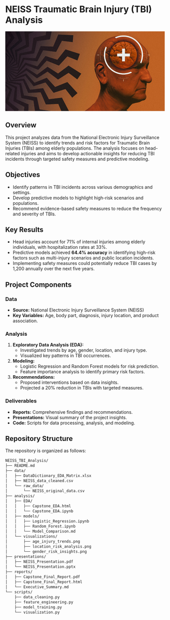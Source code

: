 # NEISS Traumatic Brain Injury (TBI) Analysis
![Alt text](Analysis/Images/TBI.jpg)
## Overview
This project analyzes data from the National Electronic Injury Surveillance System (NEISS) to identify trends and risk factors for Traumatic Brain Injuries (TBIs) among elderly populations. The analysis focuses on head-related injuries and aims to develop actionable insights for reducing TBI incidents through targeted safety measures and predictive modeling.

## Objectives
- Identify patterns in TBI incidents across various demographics and settings.
- Develop predictive models to highlight high-risk scenarios and populations.
- Recommend evidence-based safety measures to reduce the frequency and severity of TBIs.

## Key Results
- Head injuries account for 71% of internal injuries among elderly individuals, with hospitalization rates at 33%.
- Predictive models achieved **64.4% accuracy** in identifying high-risk factors such as multi-injury scenarios and public location incidents.
- Implementing safety measures could potentially reduce TBI cases by 1,200 annually over the next five years.

## Project Components

### Data
- **Source:** National Electronic Injury Surveillance System (NEISS)
- **Key Variables:** Age, body part, diagnosis, injury location, and product association.

### Analysis
1. **Exploratory Data Analysis (EDA):**
   - Investigated trends by age, gender, location, and injury type.
   - Visualized key patterns in TBI occurrences.
2. **Modeling:**
   - Logistic Regression and Random Forest models for risk prediction.
   - Feature importance analysis to identify primary risk factors.
3. **Recommendations:**
   - Proposed interventions based on data insights.
   - Projected a 20% reduction in TBIs with targeted measures.

### Deliverables
- **Reports:** Comprehensive findings and recommendations.
- **Presentations:** Visual summary of the project insights.
- **Code:** Scripts for data processing, analysis, and modeling.

## Repository Structure
The repository is organized as follows:

```plaintext
NEISS_TBI_Analysis/
├── README.md
├── data/
│   ├── DataDictionary_EDA_Matrix.xlsx
│   ├── NEISS_data_cleaned.csv
│   └── raw_data/
│       └── NEISS_original_data.csv
├── analysis/
│   ├── EDA/
│   │   ├── Capstone_EDA.html
│   │   └── Capstone_EDA.ipynb
│   ├── models/
│   │   ├── Logistic_Regression.ipynb
│   │   ├── Random_Forest.ipynb
│   │   └── Model_Comparison.md
│   └── visualizations/
│       ├── age_injury_trends.png
│       ├── location_risk_analysis.png
│       └── gender_risk_insights.png
├── presentations/
│   ├── NEISS_Presentation.pdf
│   └── NEISS_Presentation.pptx
├── reports/
│   ├── Capstone_Final_Report.pdf
│   ├── Capstone_Final_Report.html
│   └── Executive_Summary.md
└── scripts/
    ├── data_cleaning.py
    ├── feature_engineering.py
    ├── model_training.py
    └── visualization.py

